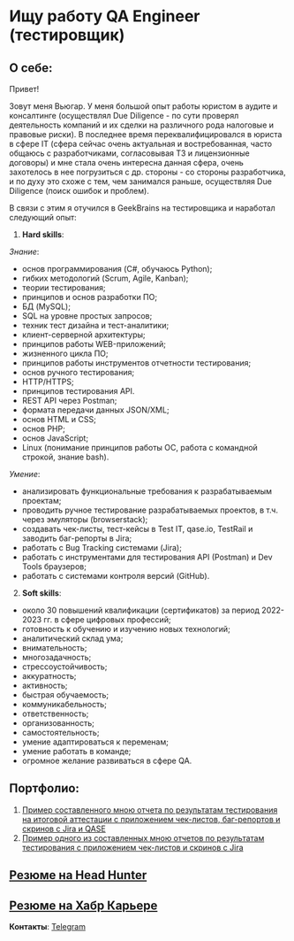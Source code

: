 # Ищу работу QA Engineer (тестировщик)

## О себе:
Привет!

Зовут меня Вьюгар. У меня большой опыт работы юристом в аудите и консалтинге (осуществлял Due Diligence - по сути проверял деятельность компаний и их сделки на различного рода налоговые и правовые риски). В последнее время переквалифицировался в юриста в сфере IT (сфера сейчас очень актуальная и востребованная, часто общаюсь с разработчиками, согласовывая ТЗ и лицензионные договоры) и мне стала очень интересна данная сфера, очень захотелось в нее погрузиться с др. стороны - со стороны разработчика, и по духу это схоже с тем, чем занимался раньше, осуществляя Due Diligence (поиск ошибок и проблем).

В связи с этим я отучился в GeekBrains на тестировщика и наработал следующий опыт:

1. **Hard skills**:

*Знание*:
* основ программирования (C#, обучаюсь Python);
* гибких методологий (Scrum, Agile, Kanban);
* теории тестирования;
* принципов и основ разработки ПО;
* БД (MySQL);
* SQL на уровне простых запросов;
* техник тест дизайна и тест-аналитики;
* клиент-серверной архитектуры;
* принципов работы WEB-приложений;
* жизненного цикла ПО;
* принципов работы инструментов отчетности тестирования;
* основ ручного тестирования;
* HTTP/HTTPS;
* принципов тестирования API.
* REST API через Postman;
* формата передачи данных JSON/XML;
* основ HTML и CSS;
* основ PHP;
* основ JavaScript;
* Linux (понимание принципов работы ОС, работа с командной строкой, знание bash).

*Умение*:
* анализировать функциональные требования к разрабатываемым проектам;
* проводить ручное тестирование разрабатываемых проектов, в т.ч. через эмуляторы (browserstack);
* создавать чек-листы, тест-кейсы в Test IT, qase.io, TestRail и заводить баг-репорты в Jira;
* работать с Bug Tracking системами (Jira);
* работать с инструментами для тестирования API (Postman) и Dev Tools браузеров;
* работать с системами контроля версий (GitHub).

2. **Soft skills**:
* около 30 повышений квалификации (сертификатов) за период 2022-2023 гг. в сфере цифровых профессий;
* готовность к обучению и изучению новых технологий;
* аналитический склад ума;
* внимательность;
* многозадачность;
* стрессоустойчивость;
* аккуратность;
* активность;
* быстрая обучаемость;
* коммуникабельность;
* ответственность;
* организованность;
* самостоятельность;
* умение адаптироваться к переменам;
* умение работать в команде;
* огромное желание развиваться в сфере QA.

## Портфолио:
1. [Пример составленного мною отчета по результатам тестирования на итоговой аттестации с приложением чек-листов, баг-репортов и скринов с Jira и QASE](https://drive.google.com/file/d/15njTBHo9yLvR_bpsww75KLzR2kxezmZF/view?usp=sharing)
2. [Пример одного из составленных мною отчетов по результатам тестирования с приложением чек-листов и скринов с Jira](https://drive.google.com/file/d/1z9CLsjzpAXccVX48IxcZk6BwrlDq6zuN/view?usp=sharing)

## [Резюме на Head Hunter](https://hh.ru/resume/2419ff6fff0bd2e48c0039ed1f454f594e6131?from=share_ios)

## [Резюме на Хабр Карьере](https://career.habr.com/vyugar1)

**Контакты**:
[Telegram](https://t.me/Vyugar2021)